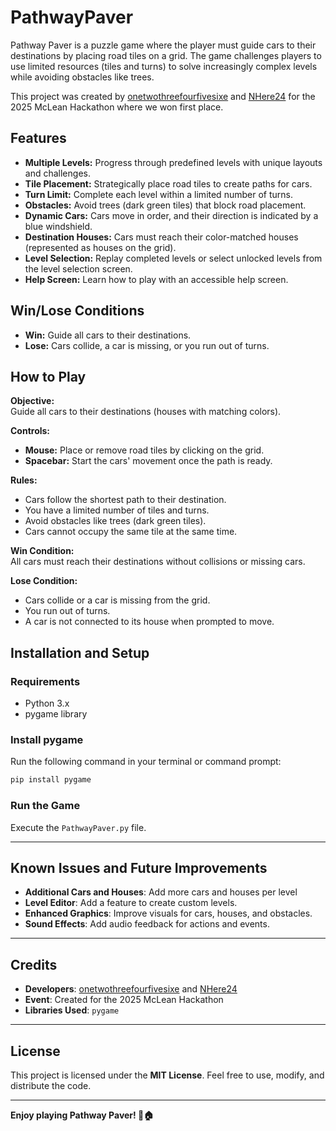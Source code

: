 # PathwayPaver

Pathway Paver is a puzzle game where the player must guide cars to their destinations by placing road tiles on a grid. The game challenges players to use limited resources (tiles and turns) to solve increasingly complex levels while avoiding obstacles like trees.

This project was created by [onetwothreefourfivesixe](https://github.com/onetwothreefourfivesixe) and [NHere24](https://github.com/NHere24) for the 2025 McLean Hackathon where we won first place.

## Features

- **Multiple Levels:** Progress through predefined levels with unique layouts and challenges.
- **Tile Placement:** Strategically place road tiles to create paths for cars.
- **Turn Limit:** Complete each level within a limited number of turns.
- **Obstacles:** Avoid trees (dark green tiles) that block road placement.
- **Dynamic Cars:** Cars move in order, and their direction is indicated by a blue windshield.
- **Destination Houses:** Cars must reach their color-matched houses (represented as houses on the grid).
- **Level Selection:** Replay completed levels or select unlocked levels from the level selection screen.
- **Help Screen:** Learn how to play with an accessible help screen.

## Win/Lose Conditions

- **Win:** Guide all cars to their destinations.
- **Lose:** Cars collide, a car is missing, or you run out of turns.

## How to Play

**Objective:**  
Guide all cars to their destinations (houses with matching colors).

**Controls:**
- **Mouse:** Place or remove road tiles by clicking on the grid.
- **Spacebar:** Start the cars' movement once the path is ready.

**Rules:**
- Cars follow the shortest path to their destination.
- You have a limited number of tiles and turns.
- Avoid obstacles like trees (dark green tiles).
- Cars cannot occupy the same tile at the same time.

**Win Condition:**  
All cars must reach their destinations without collisions or missing cars.

**Lose Condition:**
- Cars collide or a car is missing from the grid.
- You run out of turns.
- A car is not connected to its house when prompted to move.

## Installation and Setup

### Requirements

- Python 3.x
- pygame library

### Install pygame

Run the following command in your terminal or command prompt:

```bash
pip install pygame
```

### Run the Game

Execute the `PathwayPaver.py` file.

---

## Known Issues and Future Improvements

- **Additional Cars and Houses**: Add more cars and houses per level
- **Level Editor**: Add a feature to create custom levels.
- **Enhanced Graphics**: Improve visuals for cars, houses, and obstacles.
- **Sound Effects**: Add audio feedback for actions and events.

---

## Credits

- **Developers**: [onetwothreefourfivesixe](https://github.com/onetwothreefourfivesixe) and [NHere24](https://github.com/NHere24) 
- **Event**: Created for the 2025 McLean Hackathon  
- **Libraries Used**: `pygame`

---

## License

This project is licensed under the **MIT License**. Feel free to use, modify, and distribute the code.

---

**Enjoy playing Pathway Paver! 🚗🏠**
